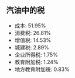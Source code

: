 <!-- 
title: 汽油中的税
from: weibo
create: 2018-09-25
tags: economics,common
-->

## 汽油中的税

- 成本: 51.95%
- 消费税: 26.81%
- 增值税: 14.53%
- 城建税: 2.89%
- 企业所得税: 1.75%
- 教育附加税: 1.24%
- 地方教育附加税: 0.83%
